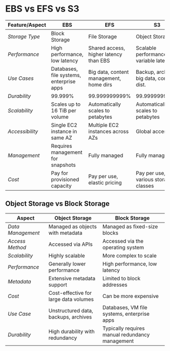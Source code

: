 # EBS vs EFS vs S3

| Feature/Aspect   | EBS                                      | EFS                                     | S3                                       |
| ---------------- |------------------------------------------|-----------------------------------------|------------------------------------------|
| *Storage Type*   | Block Storage                            | File Storage                            | Object Storage                           |
| *Performance*    | High performance, low latency            | Shared access, higher latency than EBS  | Scalable performance, variable latency   |
| *Use Cases*      | Databases, file systems, enterprise apps | Big data, content management, home dirs | Backup, archive, big data, content dist. |
| *Durability*     | 99.999%                                  | 99.999999999%                           | 99.999999999%                            |
| *Scalability*    | Scales up to 16 TiB per volume           | Automatically scales to petabytes       | Automatically scales to petabytes        |
| *Accessibility*  | Single EC2 instance in same AZ           | Multiple EC2 instances across AZs       | Global access                            |
| *Management*     | Requires management for snapshots        | Fully managed                           | Fully managed                            |
| *Cost*           | Pay for provisioned capacity             | Pay per use, elastic pricing            | Pay per use, various storage classes     |

## Object Storage vs Block Storage

| Aspect              | Object Storage                        | Block Storage                                   |
| ------------------- | ------------------------------------- |-------------------------------------------------|
| *Data Management* | Managed as objects with metadata      | Managed as fixed-size blocks                    |
| *Access Method*   | Accessed via APIs                     | Accessed via the operating system               |
| *Scalability*     | Highly scalable                       | More complex to scale                           |
| *Performance*     | Generally lower performance           | High performance, low latency                   |
| *Metadata*        | Extensive metadata support            | Limited to block addresses                      |
| *Cost*            | Cost-effective for large data volumes | Can be more expensive                           |
| *Use Case*        | Unstructured data, backups, archives  | Databases, VM file systems, enterprise apps     |
| *Durability*      | High durability with redundancy       | Typically requires manual redundancy management |
